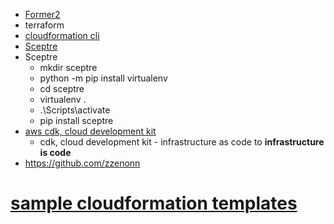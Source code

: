 - [Former2](https://aws.amazon.com/blogs/opensource/accelerate-infrastructure-as-code-development-with-open-source-former2/)
- terraform
- [cloudformation cli](https://github.com/aws-cloudformation/cloudformation-cli)
- [Sceptre](https://sceptre.cloudreach.com/latest/docs/get_started.html)
- Sceptre
  - mkdir sceptre 
  - python -m pip install virtualenv 
  - cd sceptre
  - virtualenv .
  - .\Scripts\activate
  - pip install sceptre  
- [aws cdk, cloud development kit](https://docs.aws.amazon.com/cdk/latest/guide/home.html)
  - cdk, cloud development kit - infrastructure as code to **infrastructure is code**
- https://github.com/zzenonn


# [sample cloudformation templates](https://docs.aws.amazon.com/AWSCloudFormation/latest/UserGuide/cfn-sample-templates.html)
